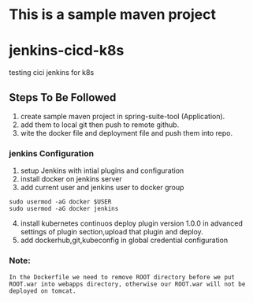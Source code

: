 # This is a sample maven project
# jenkins-cicd-k8s
testing cici jenkins for k8s
## Steps To Be Followed
1. create sample maven project in spring-suite-tool (Application).
2. add them to local git then push to remote github.
3. wite the docker file and deployment file and push them into repo.

### jenkins Configuration
1. setup Jenkins with intial plugins and configuration
2. install docker on jenkins server
3. add current user  and jenkins user to docker group
 ```
 sudo usermod -aG docker $USER 
 sudo usermod -aG docker jenkins 
 ```
4. install kubernetes continuos deploy plugin version 1.0.0 in advanced settings of plugin section,upload that plugin and deploy.
5. add dockerhub,git,kubeconfig in global credential configuration

### Note:
```
In the Dockerfile we need to remove ROOT directory before we put ROOT.war into webapps directory, otherwise our ROOT.war will not be deployed on tomcat.
```




